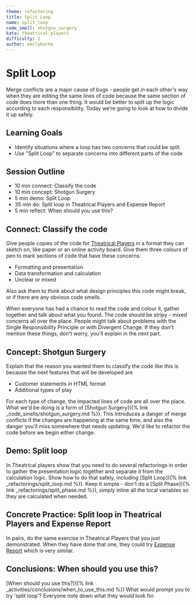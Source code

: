 ```yaml
---
theme: refactoring
title: Split Loop
name: split_loop
code_smell: shotgun_surgery
kata: theatrical_players
difficulty: 2
author: emilybache
---
```


# Split Loop

Merge conflicts are a major cause of bugs - people get in each other's way when they are editing the same lines of code because the same section of code does more than one thing.  It would be better to split up the logic according to each responsibility. Today we’re going to look at how to divide it up safely.

## Learning Goals

* Identify situations where a loop has two concerns that could be split.
* Use "Split Loop" to separate concerns into different parts of the code

## Session Outline

* 10 min connect: Classify the code
* 10 min concept: Shotgun Surgery
* 5 min demo: Split Loop
* 35 min do: Split loop in Theatrical Players and Expense Report
* 5 min reflect: When should you use this?

## Connect: Classify the code
Give people copies of the code for [Theatrical Players](https://github.com/emilybache/Theatrical-Players-Refactoring-Kata) in a format they can sketch on, like paper or an online activity board. Give them three colours of pen to mark sections of code that have these concerns:

* Formatting and presentation
* Data transformation and calculation
* Unclear or mixed

Also ask them to think about what design principles this code might break, or if there are any obvious code smells.

When everyone has had a chance to read the code and colour it, gather together and talk about what you found. The code should be stripy - mixed concerns all over the place. People might talk about problems with the Single Responsibility Principle or with Divergent Change. If they don't mention these things, don't worry, you'll explain in the next part.

## Concept: Shotgun Surgery
Explain that the reason you wanted them to classify the code like this is because the next features that will be developed are

* Customer statements in HTML format
* Additional types of play

For each type of change, the impacted lines of code are all over the place. What we'd be doing is a form of [Shotgun Surgery]({% link _code_smells/shotgun_surgery.md %}). This introduces a danger of merge conflicts if the changes are happening at the same time, and also the danger you'll miss somewhere that needs updating. We'd like to refactor the code before we begin either change.

## Demo: Split loop
In Theatrical players show that you need to do several refactorings in order to gather the presentation logic together and separate it from the calculation logic. Show how to do that safely, including [Split Loop]({% link _refactorings/split_loop.md %}). Keep it simple - don't do a [Split Phase]({% link _refactorings/split_phase.md %}), simply inline all the local variables so they are calculated when needed.

## Concrete Practice: Split loop in Theatrical Players and Expense Report
In pairs, do the same exercise in Theatrical Players that you just demonstrated. When they have done that one, they could try [Expense Report](https://github.com/emilybache/ExpenseReport-Refactoring-Kata) which is very similar.

## Conclusions: When should you use this?
[When should you use this?]({% link _activities/conclusions/when_to_use_this.md %}) What would prompt you to try 'split loop'? Everyone note down what they would look for.
